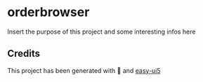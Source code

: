 # orderbrowser

Insert the purpose of this project and some interesting infos here

## Credits

This project has been generated with 💙 and [easy-ui5](https://github.com/SAP)
